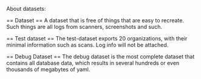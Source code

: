 About datasets:

== Dataset ==
A dataset that is free of things that are easy to recreate. Such things are all logs from scanners,
screenshots and such.

== Test dataset ==
The test-dataset exports 20 organizations, with their minimal information such as scans. Log info
will not be attached.

== Debug Dataset ==
The debug dataset is the most complete dataset that contains all database data, which results in
several hundreds or even thousands of megabytes of yaml.

